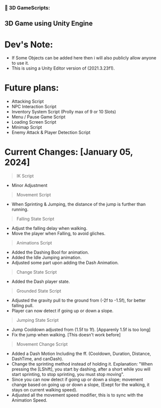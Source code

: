 ### 🔨 3D GameScripts:
3D Game using Unity Engine
---

<h1>Dev's Note:</h1>

- If Some Objects can be added here then i will also publicly allow anyone to use it.
- This is using a Unity Editor version of (2021.3.23f1).

<h1>Future plans:</h1>

- Attacking Script
- NPC Interaction Script
- Inventory System Script (Prolly max of 9 or 10 Slots)
- Menu / Pause Game Script
- Loading Screen Script
- Minimap Script
- Enemy Attack & Player Detection Script

<h1>Current Changes: [January 05, 2024]</h1>

> IK Script
- Minor Adjustment
  
> Movement Script
- When Sprinting & Jumping, the distance of the jump is further than running.

> Falling State Script
- Adjust the falling delay when walking.
- Move the player when Falling, to avoid gliches.

> Animations Script
- Added the Dashing Bool for animation.
- Added the Idle Jumping animation.
- Adjusted some part upon adding the Dash Animation.

> Change State Script
- Added the Dash player state.

> Grounded State Script
- Adjusted the gravity pull to the ground from (-2f to -1.5f), for better falling pull.
- Player can now detect if going up or down a slope.

> Jumping State Script
- Jump Cooldown adjusted from (1.5f to 1f). [Apparenly 1.5f is too long]
- Fix the jump when walking. [This doesn't work before]

> Movement Change Script
- Added a Dash Motion Including the ff. (Cooldown, Duration, Distance, DashTime, and canDash).
- Change the sprinting method instead of holding it. Explanation: "When pressing the [LShift], you start by dashing, after a short while you will start sprinting, to stop sprinting, you must stop moving".
- Since you can now detect if going up or down a slope; movement change based on going up or down a slope, (Exept for the walking, it stays on current walking speed).
- Adjusted all the movement speed modifier, this is to sync with the Animation Speed.

